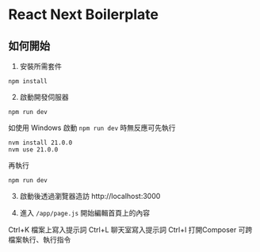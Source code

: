 # React Next Boilerplate

## 如何開始

1. 安裝所需套件

```
npm install
```

2. 啟動開發伺服器

```
npm run dev
```

如使用 Windows 啟動 `npm run dev` 時無反應可先執行

```
nvm install 21.0.0
nvm use 21.0.0
```

再執行

```
npm run dev
```

3. 啟動後透過瀏覽器造訪 http://localhost:3000

4. 進入 `/app/page.js` 開始編輯首頁上的內容

Ctrl+K 檔案上寫入提示詞
Ctrl+L 聊天室寫入提示詞
Ctrl+I 打開Composer 可跨檔案執行、執行指令


